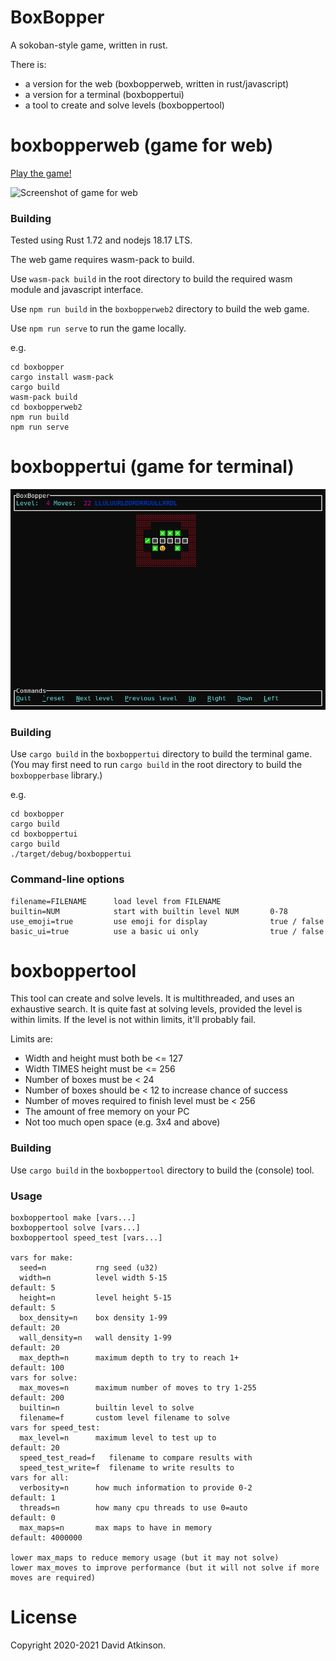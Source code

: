 # BoxBopper

A sokoban-style game, written in rust.

There is:
- a version for the web (boxbopperweb, written in rust/javascript)
- a version for a terminal (boxboppertui)
- a tool to create and solve levels (boxboppertool)

# boxbopperweb (game for web)

[Play the game!](https://boxbopper.tacticat.co/)

![Screenshot of game for web](boxbopperweb/public/screenshot-boxbopperweb.png)

### Building

Tested using Rust 1.72 and nodejs 18.17 LTS.

The web game requires wasm-pack to build.

Use `wasm-pack build` in the root directory to build the required wasm module and javascript interface.

Use `npm run build` in the `boxbopperweb2` directory to build the web game.

Use `npm run serve` to run the game locally.

e.g.
```
cd boxbopper
cargo install wasm-pack
cargo build
wasm-pack build
cd boxbopperweb2
npm run build
npm run serve
```

# boxboppertui (game for terminal)

![Screenshot of game for terminal](screenshot-boxboppertui.png)

### Building

Use `cargo build` in the `boxboppertui` directory to build the terminal game.  
(You may first need to run `cargo build` in the root directory to build the `boxbopperbase` library.)

e.g.
```
cd boxbopper
cargo build
cd boxboppertui
cargo build
./target/debug/boxboppertui
```

### Command-line options

```
filename=FILENAME      load level from FILENAME
builtin=NUM            start with builtin level NUM       0-78
use_emoji=true         use emoji for display              true / false
basic_ui=true          use a basic ui only                true / false
```

# boxboppertool

This tool can create and solve levels. It is multithreaded, and uses an exhaustive search. It is quite fast at solving levels,
provided the level is within limits. If the level is not within limits, it'll probably fail.

Limits are:
- Width and height must both be <= 127
- Width TIMES height must be <= 256
- Number of boxes must be < 24
- Number of boxes should be < 12 to increase chance of success
- Number of moves required to finish level must be < 256
- The amount of free memory on your PC
- Not too much open space (e.g. 3x4 and above)

### Building
Use `cargo build` in the `boxboppertool` directory to build the (console) tool.

### Usage
```
boxboppertool make [vars...]
boxboppertool solve [vars...]
boxboppertool speed_test [vars...]

vars for make:
  seed=n           rng seed (u32)
  width=n          level width 5-15                              default: 5
  height=n         level height 5-15                             default: 5
  box_density=n    box density 1-99                              default: 20
  wall_density=n   wall density 1-99                             default: 20
  max_depth=n      maximum depth to try to reach 1+              default: 100
vars for solve:
  max_moves=n      maximum number of moves to try 1-255          default: 200
  builtin=n        builtin level to solve
  filename=f       custom level filename to solve
vars for speed_test:
  max_level=n      maximum level to test up to                   default: 20
  speed_test_read=f   filename to compare results with
  speed_test_write=f  filename to write results to
vars for all:
  verbosity=n      how much information to provide 0-2           default: 1
  threads=n        how many cpu threads to use 0=auto            default: 0
  max_maps=n       max maps to have in memory                    default: 4000000

lower max_maps to reduce memory usage (but it may not solve)
lower max_moves to improve performance (but it will not solve if more moves are required)
```

# License

Copyright 2020-2021 David Atkinson. 
